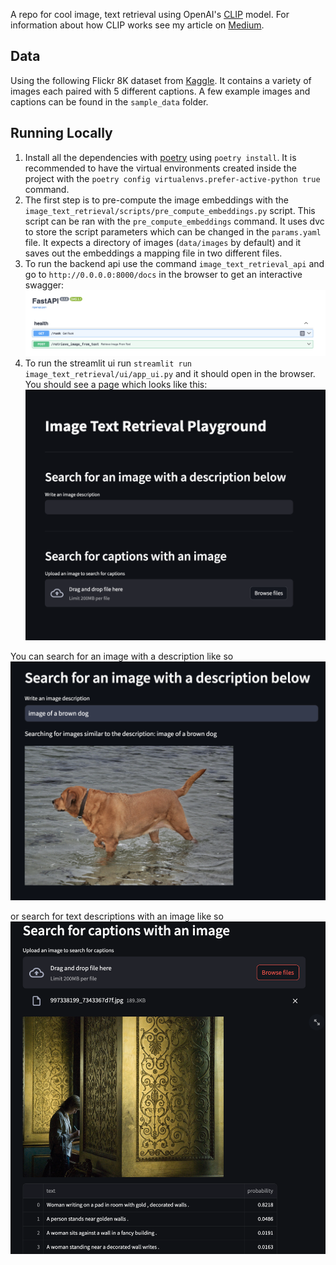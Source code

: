 A repo for cool image, text retrieval using OpenAI's [CLIP](https://arxiv.org/abs/2103.00020) model. For information about how CLIP works see my
article on [Medium](https://medium.com/@paluchasz/understanding-openais-clip-model-6b52bade3fa3).

## Data
Using the following Flickr 8K dataset from [Kaggle](https://www.kaggle.com/datasets/adityajn105/flickr8k). It contains a variety of images each paired
with 5 different captions. A few example images and captions can be found in the `sample_data` folder.

## Running Locally
1. Install all the dependencies with [poetry](https://python-poetry.org/) using `poetry install`. It is recommended to have the virtual environments
created inside the project with the `poetry config virtualenvs.prefer-active-python true` command.
2. The first step is to pre-compute the image embeddings with the `image_text_retrieval/scripts/pre_compute_embeddings.py` script. This script can
be ran with the `pre_compute_embeddings` command. It uses dvc to store the script parameters which can be changed in the `params.yaml` file. It
expects a directory of images (`data/images` by default) and it saves out the embeddings a mapping file in two different files.
3. To run the backend api use the command `image_text_retrieval_api` and go to `http://0.0.0.0:8000/docs` in the browser to get an interactive swagger:
![Screenshot of swagger docs](resources/swagger.png)
4. To run the streamlit ui run `streamlit run image_text_retrieval/ui/app_ui.py` and it should open in the browser. You should see a page which looks
like this:
![alt text](resources/ui_overview.png)

You can search for an image with a description like so
![alt text](resources/search_with_text.png)

or search for text descriptions with an image like so
![alt text](resources/search_with_image.png)

